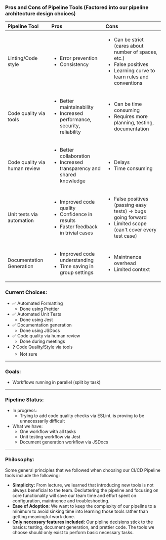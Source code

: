 ### Pros and Cons of Pipeline Tools (Factored into our pipeline architecture design choices)
| Pipeline Tool | Pros   | Cons     |
| :---          | :---   | :---     |
| Linting/Code style | <ul><li>Error prevention</li><li>Consistency</li></ul> | <ul><li>Can be strict (cares about number of spaces, etc.)</li><li>False positives</li><li>Learning curve to learn rules and conventions</li></ul>|
| Code quality via tools | <ul><li>Better maintainability</li><li>Increased performance, security, reliability</li></ul> | <ul><li>Can be time consuming</li><li>Requires more planning, testing, documentation</li></ul>|
| Code quality via human review | <ul><li>Better collaboration</li><li>Increased transparency and shared knowledge</li></ul> | <ul><li>Delays</li><li>Time consuming</li></ul>|
| Unit tests via automation | <ul><li>Improved code quality</li><li>Confidence in results</li><li>Faster feedback in trivial cases</li></ul> | <ul><li>False positives (passing easy tests) -> bugs going forward</li><li>Limited scope (can't cover every test case)</li></ul>|
| Documentation Generation | <ul><li>Improved code understanding</li><li>Time saving in group settings</li></ul> | <ul><li>Maintnence overhead</li><li>Limited context</li></ul>|

### Current Choices:
-  ✅ Automated Formatting
    - Done using Prettier
-  ✅ Automated Unit Tests
    - Done using Jest
-  ✅ Documentation generation
    - Done using JSDocs
-  ✅ Code quality via human review
    - Done during meetings
-  ❓ Code Quality/Style via tools 
    - Not sure

---

### Goals:
- Workflows running in parallel (split by task)

---

### Pipeline Status:
- In progress:
    - Trying to add code quality checks via ESLint, is proving to be
      unnecessarily difficult
- What we have:
    - One workflow with all tasks
    - Unit testing workflow via Jest
    - Document generation workflow via JSDocs

---

### Philosophy:
Some general principles that we followed when choosing our CI/CD Pipeline tools
include the following:
- **Simplicity:** From lecture, we learned that introducing new tools is not
  always beneficial to the team. Decluttering the pipeline and focusing on core
  functionality will save our team time and effort spent on configuration,
  maintnence and troubleshooting.
- **Ease of Adoption:** We want to keep the complexity of
  our pipeline to a minimum to avoid sinking time into learning those tools
  rather than getting meaningful work done.
- **Only necessary features included:** Our pipline decisions stick to the
  basics: testing, document generation, and prettier code. The tools we choose
  should only exist to perform basic necessary tasks.

